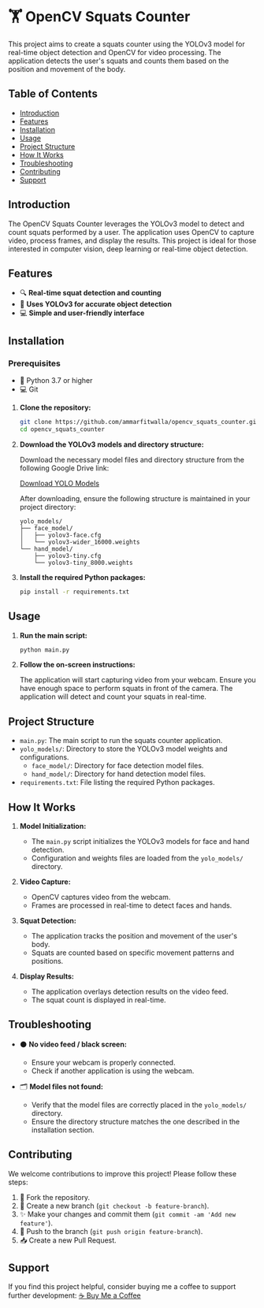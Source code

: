 # 🏋️ OpenCV Squats Counter

This project aims to create a squats counter using the YOLOv3 model for real-time object detection and OpenCV for video processing. The application detects the user's squats and counts them based on the position and movement of the body.

## Table of Contents

- [Introduction](#introduction)
- [Features](#features)
- [Installation](#installation)
- [Usage](#usage)
- [Project Structure](#project-structure)
- [How It Works](#how-it-works)
- [Troubleshooting](#troubleshooting)
- [Contributing](#contributing)
- [Support](#support)

## Introduction

The OpenCV Squats Counter leverages the YOLOv3 model to detect and count squats performed by a user. The application uses OpenCV to capture video, process frames, and display the results. This project is ideal for those interested in computer vision, deep learning or real-time object detection.

## Features

- 🔍 **Real-time squat detection and counting**
- 🧠 **Uses YOLOv3 for accurate object detection**
- 💻 **Simple and user-friendly interface**

## Installation

### Prerequisites

- 🐍 Python 3.7 or higher
- 💻 Git

1. **Clone the repository:**

    ```bash
    git clone https://github.com/ammarfitwalla/opencv_squats_counter.git
    cd opencv_squats_counter
    ```

2. **Download the YOLOv3 models and directory structure:**

    Download the necessary model files and directory structure from the following Google Drive link:

    [Download YOLO Models](https://drive.google.com/drive/folders/1pjyX2TGglypkEijmC6d7zZdnvvt92GhT?usp=sharing)

    After downloading, ensure the following structure is maintained in your project directory:

    ```
    yolo_models/
    ├── face_model/
    │   ├── yolov3-face.cfg
    │   └── yolov3-wider_16000.weights
    └── hand_model/
        ├── yolov3-tiny.cfg
        └── yolov3-tiny_8000.weights
    ```

3. **Install the required Python packages:**

    ```bash
    pip install -r requirements.txt
    ```

## Usage

1. **Run the main script:**

    ```bash
    python main.py
    ```

2. **Follow the on-screen instructions:**

    The application will start capturing video from your webcam. Ensure you have enough space to perform squats in front of the camera. The application will detect and count your squats in real-time.

## Project Structure

- `main.py`: The main script to run the squats counter application.
- `yolo_models/`: Directory to store the YOLOv3 model weights and configurations.
  - `face_model/`: Directory for face detection model files.
  - `hand_model/`: Directory for hand detection model files.
- `requirements.txt`: File listing the required Python packages.

## How It Works

1. **Model Initialization:**
   - The `main.py` script initializes the YOLOv3 models for face and hand detection. 
   - Configuration and weights files are loaded from the `yolo_models/` directory.

2. **Video Capture:**
   - OpenCV captures video from the webcam.
   - Frames are processed in real-time to detect faces and hands.

3. **Squat Detection:**
   - The application tracks the position and movement of the user's body.
   - Squats are counted based on specific movement patterns and positions.

4. **Display Results:**
   - The application overlays detection results on the video feed.
   - The squat count is displayed in real-time.

## Troubleshooting

- ⚫ **No video feed / black screen:**
  - Ensure your webcam is properly connected.
  - Check if another application is using the webcam.

- 🗂️ **Model files not found:**
  - Verify that the model files are correctly placed in the `yolo_models/` directory.
  - Ensure the directory structure matches the one described in the installation section.

## Contributing

We welcome contributions to improve this project! Please follow these steps:

1. 🍴 Fork the repository.
2. 🌿 Create a new branch (`git checkout -b feature-branch`).
3. ✨ Make your changes and commit them (`git commit -am 'Add new feature'`).
4. 🔄 Push to the branch (`git push origin feature-branch`).
5. 📥 Create a new Pull Request.

## Support
If you find this project helpful, consider buying me a coffee to support further development:
[☕ Buy Me a Coffee](https://buymeacoffee.com/ammarfitwalla)
